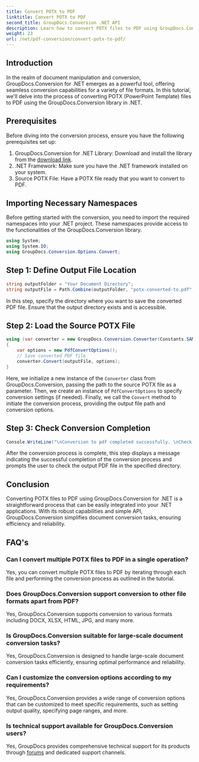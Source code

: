 ```yaml
---
title: Convert POTX to PDF
linktitle: Convert POTX to PDF
second_title: GroupDocs.Conversion .NET API
description: Learn how to convert POTX files to PDF using GroupDocs.Conversion for .NET. Follow this step-by-step tutorial for seamless document conversion.
weight: 23
url: /net/pdf-conversion/convert-potx-to-pdf/
---
```

## Introduction
In the realm of document manipulation and conversion, GroupDocs.Conversion for .NET emerges as a powerful tool, offering seamless conversion capabilities for a variety of file formats. In this tutorial, we'll delve into the process of converting POTX (PowerPoint Template) files to PDF using the GroupDocs.Conversion library in .NET.
## Prerequisites
Before diving into the conversion process, ensure you have the following prerequisites set up:
1. GroupDocs.Conversion for .NET Library: Download and install the library from the [download link](https://releases.groupdocs.com/conversion/net/).
2. .NET Framework: Make sure you have the .NET framework installed on your system.
3. Source POTX File: Have a POTX file ready that you want to convert to PDF.

## Importing Necessary Namespaces
Before getting started with the conversion, you need to import the required namespaces into your .NET project. These namespaces provide access to the functionalities of the GroupDocs.Conversion library.
```csharp
using System;
using System.IO;
using GroupDocs.Conversion.Options.Convert;
```
## Step 1: Define Output File Location
```csharp
string outputFolder = "Your Document Directory";
string outputFile = Path.Combine(outputFolder, "potx-converted-to.pdf");
```
In this step, specify the directory where you want to save the converted PDF file. Ensure that the output directory exists and is accessible.
## Step 2: Load the Source POTX File
```csharp
using (var converter = new GroupDocs.Conversion.Converter(Constants.SAMPLE_POTX))
{
    var options = new PdfConvertOptions();
    // Save converted PDF file
    converter.Convert(outputFile, options);
}
```
Here, we initialize a new instance of the `Converter` class from GroupDocs.Conversion, passing the path to the source POTX file as a parameter. Then, we create an instance of `PdfConvertOptions` to specify conversion settings (if needed). Finally, we call the `Convert` method to initiate the conversion process, providing the output file path and conversion options.
## Step 3: Check Conversion Completion
```csharp
Console.WriteLine("\nConversion to pdf completed successfully. \nCheck output in {0}", outputFolder);
```
After the conversion process is complete, this step displays a message indicating the successful completion of the conversion process and prompts the user to check the output PDF file in the specified directory.

## Conclusion
Converting POTX files to PDF using GroupDocs.Conversion for .NET is a straightforward process that can be easily integrated into your .NET applications. With its robust capabilities and simple API, GroupDocs.Conversion simplifies document conversion tasks, ensuring efficiency and reliability.
## FAQ's
### Can I convert multiple POTX files to PDF in a single operation?
Yes, you can convert multiple POTX files to PDF by iterating through each file and performing the conversion process as outlined in the tutorial.
### Does GroupDocs.Conversion support conversion to other file formats apart from PDF?
Yes, GroupDocs.Conversion supports conversion to various formats including DOCX, XLSX, HTML, JPG, and many more.
### Is GroupDocs.Conversion suitable for large-scale document conversion tasks?
Yes, GroupDocs.Conversion is designed to handle large-scale document conversion tasks efficiently, ensuring optimal performance and reliability.
### Can I customize the conversion options according to my requirements?
Yes, GroupDocs.Conversion provides a wide range of conversion options that can be customized to meet specific requirements, such as setting output quality, specifying page ranges, and more.
### Is technical support available for GroupDocs.Conversion users?
Yes, GroupDocs provides comprehensive technical support for its products through [forums](https://purchase.groupdocs.com/temporary-license/) and dedicated support channels.
